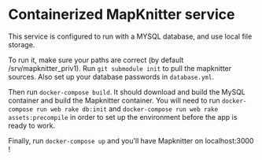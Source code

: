 # Containerized MapKnitter service

This service is configured to run with a MYSQL database, and use local file storage.

To run it, make sure your paths are correct (by default /srv/mapknitter\_priv1).
Run `git submodule init` to pull the mapknitter sources.
Also set up your database passwords in `database.yml`. 

Then run `docker-compose build`. It should download and build the MySQL container and build the Mapknitter container. You will need to run `docker-compose run web rake db:init` and `docker-compose run web rake assets:precompile` in order to set up the environment before the app is ready to work.

Finally, run `docker-compose up` and you'll have Mapknitter on localhost:3000 !
